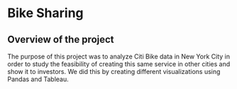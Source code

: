 # Bike Sharing

## Overview of the project

The purpose of this project was to analyze Citi Bike data in New York City in order to study the feasibility of creating this same service in other cities and show it to investors. We did this by creating different visualizations using Pandas and Tableau.


